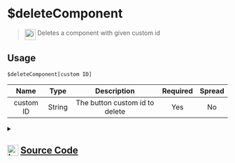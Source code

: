 # $deleteComponent
> <img align="top" src="https://upload.wikimedia.org/wikipedia/commons/thumb/e/e4/Infobox_info_icon.svg/160px-Infobox_info_icon.svg.png?20150409153300" alt="image" width="25" height="auto"> Deletes a component with given custom id
## Usage
```
$deleteComponent[custom ID]
```
| Name | Type | Description | Required | Spread
| :---: | :---: | :---: | :---: | :---: |
custom ID | String | The button custom id to delete | Yes | No
<details>
<summary>
    
## <img align="top" src="https://cdn4.iconfinder.com/data/icons/iconsimple-logotypes/512/github-512.png" alt="image" width="25" height="auto">  [Source Code](https://github.com/tryforge/ForgeScript-V2/blob/main/src/native/deleteComponent.ts)
    
</summary>
    
```ts
import { ActionRowBuilder, AnyComponentBuilder } from "discord.js"
import { ArgType, NativeFunction, Return } from "../structures"

export default new NativeFunction({
    name: "$deleteComponent",
    description: "Deletes a component with given custom id",
    brackets: true,
    args: [
        {
            name: "custom ID",
            description: "The button custom id to delete",
            rest: false,
            required: true,
            type: ArgType.String
        }
    ],
    unwrap: true,
    execute(ctx, [ id ]) {
        for (let i = 0, len = ctx.container.components.length;i < len;i++) {
            const comp = ctx.container.components[i]
            const index = comp.components.findIndex(x => "customId" in x.data && x.data.customId === id)
            if (index !== -1) {
                comp.components.splice(index, 1)
                break
            }
        }

        return Return.success()
    },
})
```
    
</details>